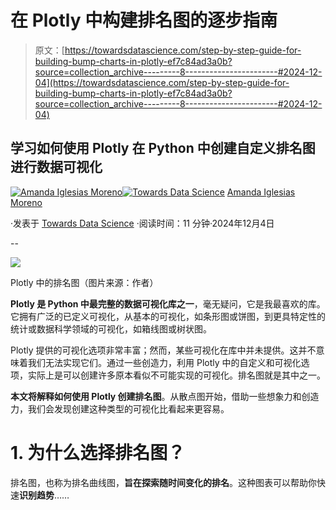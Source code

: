 # 在 Plotly 中构建排名图的逐步指南

> 原文：[https://towardsdatascience.com/step-by-step-guide-for-building-bump-charts-in-plotly-ef7c84ad3a0b?source=collection_archive---------8-----------------------#2024-12-04](https://towardsdatascience.com/step-by-step-guide-for-building-bump-charts-in-plotly-ef7c84ad3a0b?source=collection_archive---------8-----------------------#2024-12-04)

## 学习如何使用 Plotly 在 Python 中创建自定义排名图进行数据可视化

[](https://amandaiglesiasmoreno.medium.com/?source=post_page---byline--ef7c84ad3a0b--------------------------------)[![Amanda Iglesias Moreno](../Images/9cff03d0c0caaa9a8aa53c4c34c90cac.png)](https://amandaiglesiasmoreno.medium.com/?source=post_page---byline--ef7c84ad3a0b--------------------------------)[](https://towardsdatascience.com/?source=post_page---byline--ef7c84ad3a0b--------------------------------)[![Towards Data Science](../Images/a6ff2676ffcc0c7aad8aaf1d79379785.png)](https://towardsdatascience.com/?source=post_page---byline--ef7c84ad3a0b--------------------------------) [Amanda Iglesias Moreno](https://amandaiglesiasmoreno.medium.com/?source=post_page---byline--ef7c84ad3a0b--------------------------------)

·发表于 [Towards Data Science](https://towardsdatascience.com/?source=post_page---byline--ef7c84ad3a0b--------------------------------) ·阅读时间：11 分钟·2024年12月4日

--

![](../Images/2c17589d3ad44c33aaee70fb4de9ef64.png)

Plotly 中的排名图（图片来源：作者）

**Plotly 是 Python 中最完整的数据可视化库之一**，毫无疑问，它是我最喜欢的库。它拥有广泛的已定义可视化，从基本的可视化，如条形图或饼图，到更具特定性的统计或数据科学领域的可视化，如箱线图或树状图。

Plotly 提供的可视化选项非常丰富；然而，某些可视化在库中并未提供。这并不意味着我们无法实现它们。通过一些创造力，利用 Plotly 中的自定义和可视化选项，实际上是可以创建许多原本看似不可能实现的可视化。排名图就是其中之一。

**本文将解释如何使用 Plotly 创建排名图**。从散点图开始，借助一些想象力和创造力，我们会发现创建这种类型的可视化比看起来更容易。

# 1\. 为什么选择排名图？

排名图，也称为排名曲线图，**旨在探索随时间变化的排名**。这种图表可以帮助你快速**识别趋势**……
